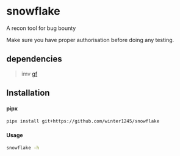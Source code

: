 # snowflake
A recon tool for bug bounty

Make sure you have proper authorisation before doing any testing.

## dependencies

> imv
> [gf](https://github.com/tomnomnom/gf)

## Installation

#### pipx
```sh
pipx install git+https://github.com/winter1245/snowflake
```

#### Usage

```sh
snowflake -h  
```

